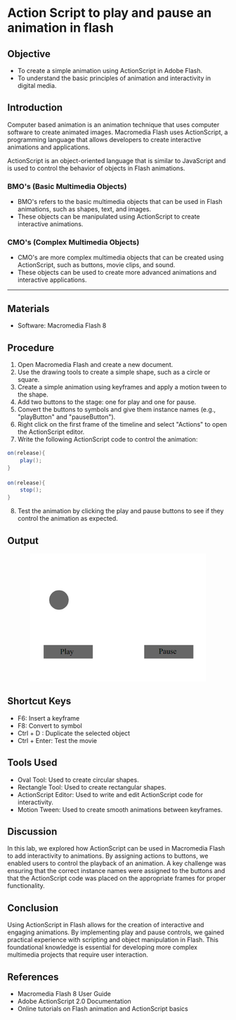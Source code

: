 # Action Script to play and pause an animation in flash

## Objective
- To create a simple animation using ActionScript in Adobe Flash.
- To understand the basic principles of animation and interactivity in digital media.

## Introduction
Computer based animation is an animation technique that uses computer software to create animated images.
Macromedia Flash uses ActionScript, a programming language that allows developers to create interactive animations and applications. 

ActionScript is an object-oriented language that is similar to JavaScript and is used to control the behavior of objects in Flash animations.

### BMO's (Basic Multimedia Objects)
- BMO's refers to the basic multimedia objects that can be used in Flash animations, such as shapes, text, and images. 
- These objects can be manipulated using ActionScript to create interactive animations.

### CMO's (Complex Multimedia Objects)
- CMO's are more complex multimedia objects that can be created using ActionScript, such as buttons, movie clips, and sound.
- These objects can be used to create more advanced animations and interactive applications.

---

## Materials
- Software: Macromedia Flash 8

## Procedure
1. Open Macromedia Flash and create a new document.
2. Use the drawing tools to create a simple shape, such as a circle or square.
3. Create a simple animation using keyframes and apply a motion tween to the shape.
4. Add two buttons to the stage: one for play and one for pause.
5. Convert the buttons to symbols and give them instance names (e.g., "playButton" and "pauseButton").
6. Right click on the first frame of the timeline and select "Actions" to open the ActionScript editor.
7. Write the following ActionScript code to control the animation:

```actionscript
on(release){
	play();
}

on(release){
	stop();
}
```

8. Test the animation by clicking the play and pause buttons to see if they control the animation as expected.

## Output

<div align="center">
  <img src="Pause_Play.gif" alt="Animation" width="400">
</div>

## Shortcut Keys
- F6: Insert a keyframe
- F8: Convert to symbol
- Ctrl + D : Duplicate the selected object
- Ctrl + Enter: Test the movie

## Tools Used
- Oval Tool: Used to create circular shapes.
- Rectangle Tool: Used to create rectangular shapes.
- ActionScript Editor: Used to write and edit ActionScript code for interactivity.
- Motion Tween: Used to create smooth animations between keyframes.

## Discussion
In this lab, we explored how ActionScript can be used in Macromedia Flash to add interactivity to animations. By assigning actions to buttons, we enabled users to control the playback of an animation. A key challenge was ensuring that the correct instance names were assigned to the buttons and that the ActionScript code was placed on the appropriate frames for proper functionality.

## Conclusion
Using ActionScript in Flash allows for the creation of interactive and engaging animations. By implementing play and pause controls, we gained practical experience with scripting and object manipulation in Flash. This foundational knowledge is essential for developing more complex multimedia projects that require user interaction.

## References
- Macromedia Flash 8 User Guide
- Adobe ActionScript 2.0 Documentation
- Online tutorials on Flash animation and ActionScript basics



